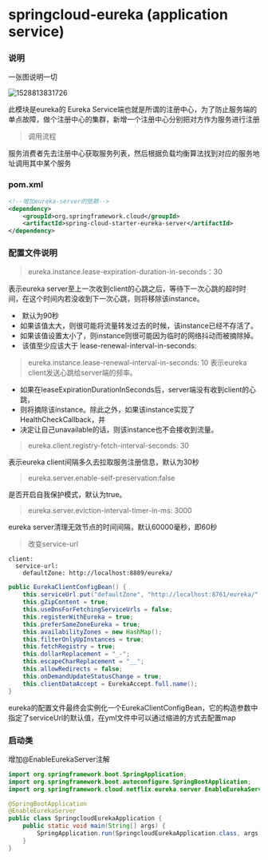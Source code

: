 # springcloud-eureka (application service)

### 说明

一张图说明一切

![1528813831726](C:\Users\PXC\AppData\Local\Temp\1528813831726.png)

此模块是eureka的 Eureka Service端也就是所谓的注册中心，为了防止服务端的单点故障，做个注册中心的集群，新增一个注册中心分别把对方作为服务进行注册

> 调用流程

服务消费者先去注册中心获取服务列表，然后根据负载均衡算法找到对应的服务地址调用其中某个服务

### pom.xml

```xml
<!--增加eureka-server的依赖-->
<dependency>
    <groupId>org.springframework.cloud</groupId>
    <artifactId>spring-cloud-starter-eureka-server</artifactId>
</dependency>
```

### 配置文件说明

> eureka.instance.lease-expiration-duration-in-seconds：30 

表示eureka server至上一次收到client的心跳之后，等待下一次心跳的超时时间，在这个时间内若没收到下一次心跳，则将移除该instance。

- ​    默认为90秒
- ​    如果该值太大，则很可能将流量转发过去的时候，该instance已经不存活了。
- ​    如果该值设置太小了，则instance则很可能因为临时的网络抖动而被摘除掉。
- ​    该值至少应该大于 lease-renewal-interval-in-seconds:

> eureka.instance.lease-renewal-interval-in-seconds: 10 表示eureka client发送心跳给server端的频率。

- 如果在leaseExpirationDurationInSeconds后，server端没有收到client的心跳，
- 则将摘除该instance。除此之外，如果该instance实现了HealthCheckCallback，并
- 决定让自己unavailable的话，则该instance也不会接收到流量。

> eureka.client.registry-fetch-interval-seconds: 30 

表示eureka client间隔多久去拉取服务注册信息，默认为30秒

> eureka.server.enable-self-preservation:false 

是否开启自我保护模式，默认为true。

> eureka.server.eviction-interval-timer-in-ms: 3000

eureka server清理无效节点的时间间隔，默认60000毫秒，即60秒

> 改变service-url

```
client:
  service-url:
    defaultZone: http://localhost:8889/eureka/
```

```java
public EurekaClientConfigBean() {
    this.serviceUrl.put("defaultZone", "http://localhost:8761/eureka/");
    this.gZipContent = true;
    this.useDnsForFetchingServiceUrls = false;
    this.registerWithEureka = true;
    this.preferSameZoneEureka = true;
    this.availabilityZones = new HashMap();
    this.filterOnlyUpInstances = true;
    this.fetchRegistry = true;
    this.dollarReplacement = "_-";
    this.escapeCharReplacement = "__";
    this.allowRedirects = false;
    this.onDemandUpdateStatusChange = true;
    this.clientDataAccept = EurekaAccept.full.name();
}
```

eureka的配置文件最终会实例化一个EurekaClientConfigBean，它的构造参数中指定了serviceUrl的默认值，在yml文件中可以通过缩进的方式去配置map

### 启动类

增加@EnableEurekaServer注解

```java
import org.springframework.boot.SpringApplication;
import org.springframework.boot.autoconfigure.SpringBootApplication;
import org.springframework.cloud.netflix.eureka.server.EnableEurekaServer;

@SpringBootApplication
@EnableEurekaServer
public class SpringcloudEurekaApplication {
    public static void main(String[] args) {
        SpringApplication.run(SpringcloudEurekaApplication.class, args);
    }
}
```